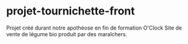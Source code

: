 # projet-tournichette-front 
Projet créé durant notre apothéose en fin de formation O'Clock
Site de vente de légume bio produit par des maraîchers.

